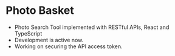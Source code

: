 # Photo Basket
- Photo Search Tool implemented with RESTful APIs, React and TypeScript
- Development is active now.
- Working on securing the API access token.
